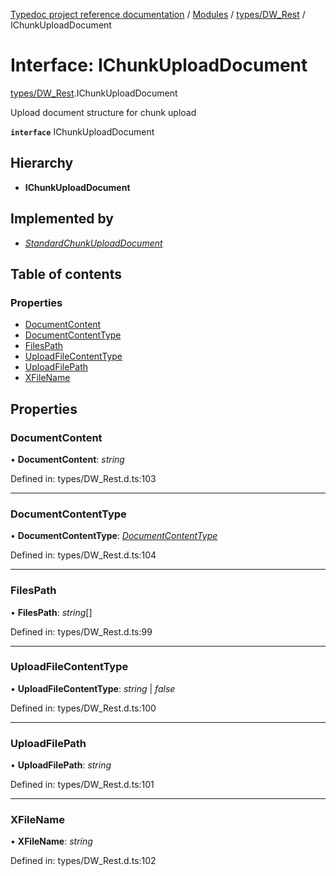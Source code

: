 [Typedoc project reference documentation](../README.md) / [Modules](../modules.md) / [types/DW_Rest](../modules/types_dw_rest.md) / IChunkUploadDocument

# Interface: IChunkUploadDocument

[types/DW_Rest](../modules/types_dw_rest.md).IChunkUploadDocument

Upload document structure for chunk upload

**`interface`** IChunkUploadDocument

## Hierarchy

* **IChunkUploadDocument**

## Implemented by

* [*StandardChunkUploadDocument*](../classes/classes_standardchunkuploaddocument.standardchunkuploaddocument.md)

## Table of contents

### Properties

- [DocumentContent](types_dw_rest.ichunkuploaddocument.md#documentcontent)
- [DocumentContentType](types_dw_rest.ichunkuploaddocument.md#documentcontenttype)
- [FilesPath](types_dw_rest.ichunkuploaddocument.md#filespath)
- [UploadFileContentType](types_dw_rest.ichunkuploaddocument.md#uploadfilecontenttype)
- [UploadFilePath](types_dw_rest.ichunkuploaddocument.md#uploadfilepath)
- [XFileName](types_dw_rest.ichunkuploaddocument.md#xfilename)

## Properties

### DocumentContent

• **DocumentContent**: *string*

Defined in: types/DW_Rest.d.ts:103

___

### DocumentContentType

• **DocumentContentType**: [*DocumentContentType*](../enums/types_dw_rest.documentcontenttype.md)

Defined in: types/DW_Rest.d.ts:104

___

### FilesPath

• **FilesPath**: *string*[]

Defined in: types/DW_Rest.d.ts:99

___

### UploadFileContentType

• **UploadFileContentType**: *string* \| *false*

Defined in: types/DW_Rest.d.ts:100

___

### UploadFilePath

• **UploadFilePath**: *string*

Defined in: types/DW_Rest.d.ts:101

___

### XFileName

• **XFileName**: *string*

Defined in: types/DW_Rest.d.ts:102
